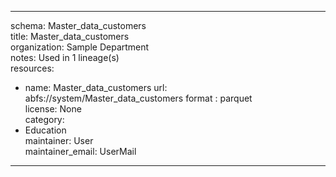 


---  
schema: Master_data_customers  
title: Master_data_customers  
organization: Sample Department  
notes: Used in 1 lineage(s)  
resources:  
  - name: Master_data_customers 
    url: abfs://system/Master_data_customers 
    format : parquet  
license: None  
category:
  - Education  
maintainer: User  
maintainer_email: UserMail  
---